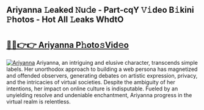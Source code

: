 ## Ariyanna 𝙻eaked 𝙽u𝚍e - Part-cqY 𝚅𝚒deo B𝚒kini 𝙿hotos - Hot All 𝙻eaks WhdtO

# <h2><a href="http://ld1cjul.urlbe.top/?page=Ariyanna">🔗🔗👉👉 Ariyanna P𝚑oto𝚜Vid𝚎o</a></h2>

[![Ariyanna](https://i.imgur.com/eBuTRDB.gif)](http://ld1cjul.urlbe.top/?page=Ariyanna)
Ariyanna, an intriguing and elusive character, transcends simple labels. Her unorthodox approach to building a web persona has magnetized and offended observers, generating debates on artistic expression, privacy, and the intricacies of virtual societies. Despite the ambiguity of her intentions, her impact on online culture is indisputable. Fueled by an unyielding resolve and undeniable enchantment, Ariyanna progress in the virtual realm is relentless.
